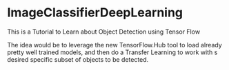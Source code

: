 # ImageClassifierDeepLearning
This is a Tutorial to Learn about Object Detection using Tensor Flow

The idea would be to leverage the new TensorFlow.Hub tool to load already pretty well trained models, and then do a Transfer Learning to work with s desired specific subset of objects to be detected.
